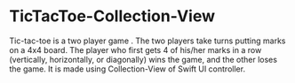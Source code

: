# TicTacToe-Collection-View
Tic-tac-toe is a two player game . The two players take turns putting marks on a 4x4 board. The player who first gets 4 of his/her marks in a row (vertically, horizontally, or diagonally) wins the game, and the other loses the game.  It is made using Collection-View of Swift UI controller.
